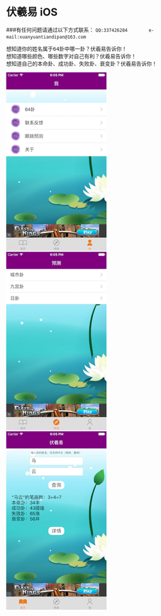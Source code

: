 # 伏羲易 iOS

###有任何问题请通过以下方式联系：
``
QQ:337426284       
e-mail:xuanyuantiandipan@163.com
``
<pre>
想知道你的姓名属于64卦中哪一卦？伏羲易告诉你！    
想知道哪些颜色、哪些数字对自己有利？伏羲易告诉你！   
想知道自己的本命卦、成功卦、失败卦、衰变卦？伏羲易告诉你！
</pre>       

![image](https://raw.githubusercontent.com/mengzhihoing/json/master/1.png)
![image](https://raw.githubusercontent.com/mengzhihoing/json/master/2.png)  
![image](https://raw.githubusercontent.com/mengzhihoing/json/master/3.png)